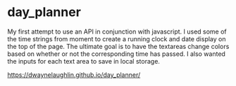 # day_planner
My first attempt to use an API in conjunction with javascript. I used some of the time strings from moment to create a running clock and date display on the top of the page. The ultimate goal is to have the textareas change colors based on whether or not the corresponding time has passed. I also wanted the inputs for each text area to save in local storage.

https://dwaynelaughlin.github.io/day_planner/
